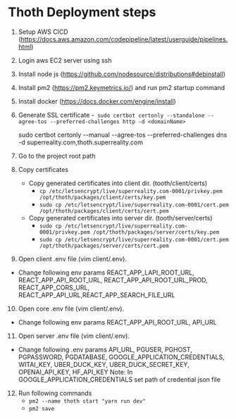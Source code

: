 # Thoth Deployment steps

1. Setup AWS CICD (https://docs.aws.amazon.com/codepipeline/latest/userguide/pipelines.html)

2. Login aws EC2 server using ssh

3. Install node js (https://github.com/nodesource/distributions#debinstall)
4. Install pm2 (https://pm2.keymetrics.io/) and run pm2 startup command

5. Install docker (https://docs.docker.com/engine/install)

6. Generate SSL certificate -` sudo certbot certonly --standalone --agree-tos --preferred-challenges http -d <domainName>`

   sudo certbot certonly --manual --agree-tos --preferred-challenges dns -d superreality.com,thoth.superreality.com

7. Go to the project root path
8. Copy certificates

   - Copy generated certificates into client dir. (tooth/client/certs)
     - `cp /etc/letsencrypt/live/superreality.com-0001/privkey.pem /opt/thoth/packages/client/certs/key.pem`
     - `sudo cp /etc/letsencrypt/live/superreality.com-0001/cert.pem /opt/thoth/packages/client/certs/cert.pem`
   - Copy generated certificates into server dir. (tooth/server/certs)
     - `sudo cp /etc/letsencrypt/live/superreality.com-0001/privkey.pem /opt/thoth/packages/server/certs/key.pem`
     - `sudo cp /etc/letsencrypt/live/superreality.com-0001/cert.pem /opt/thoth/packages/server/certs/cert.pem`

9. Open client .env file (vim client/.env).

- Change following env params REACT_APP_LAPI_ROOT_URL, REACT_APP_API_ROOT_URL, REACT_APP_API_ROOT_URL_PROD, REACT_APP_CORS_URL, REACT_APP_API_URL,REACT_APP_SEARCH_FILE_URL

10. Open core .env file (vim client/.env).

- Change following env params REACT_APP_API_ROOT_URL, API_URL

11. Open server .env file (vim client/.env).

- Change following .env params API_URL, PGUSER, PGHOST, PGPASSWORD, PGDATABASE, GOOGLE_APPLICATION_CREDENTIALS, WITAI_KEY, UBER_DUCK_KEY, UBER_DUCK_SECRET_KEY, OPENAI_API_KEY, HF_API_KEY
  Note: In GOOGLE_APPLICATION_CREDENTIALS set path of credential json file

12. Run following commands
    - `pm2 --name thoth start "yarn run dev"`
    - `pm2 save`
